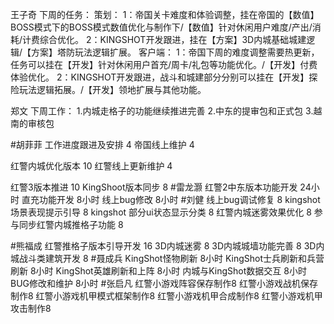 王子奇
下周的任务：
策划：
1：帝国关卡难度和体验调整，挂在帝国的【数值】BOSS模式下的BOSS模式数值优化与制作下/【数值】针对休闲用户难度/产出/消耗/计费综合优化。
2：KINGSHOT开发跟进，挂在【方案】3D内城基础城建逻辑/【方案】塔防玩法逻辑扩展。
客户端：
1：帝国下周的难度调整需要热更新，任务可以挂在【开发】针对休闲用户首充/周卡/礼包等功能优化。/【开发】付费体验优化。
2：KINGSHOT开发跟进，战斗和城建部分分别可以挂在【开发】探险玩法逻辑拓展。/【开发】领地扩展与其他功能。

郑文
下周工作：
1.内城走格子的功能继续推进完善
2.中东的提审包和正式包
3.越南的审核包


#胡菲菲 
工作进度跟进及安排   4
帝国线上维护   4

红警内城优化版本  10
红警线上更新维护 4

红警3版本推进 10
KingShoot版本同步  8
#雷龙灏 
红警2中东版本功能开发  24小时
直充功能开发      8小时
线上bug修改       8小时
#刘健 
线上bug调试修复	8
kingshot场景表现提示引导	8
kingshot 部分ui状态显示分类	8
红警内城迷雾效果优化	8
参与同步红警内城推格子功能	8


#熊福成 
红警推格子版本引导开发              16
3D内城迷雾                                    8
3D内城城墙功能完善                     8
3D内城战斗类建筑开发                  8
#聂成兵 
KingShot怪物刷新            8小时
KingShot士兵刷新和兵营刷新    8小时
KingShot英雄刷新和上阵       8小时
内城与KingShot数据交互       8小时
BUG修改和维护                8小时
#张启凡 
红警小游戏阵容保存制作8
红警小游戏战机保存制作8
红警小游戏机甲模式框架制作8
红警小游戏机甲合成制作8
红警小游戏机甲攻击制作8